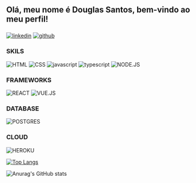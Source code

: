 ## Olá, meu nome é Douglas Santos, bem-vindo ao meu perfil!

### 

[![linkedin](https://img.shields.io/badge/LinkedIn-0077B5?style=for-the-badge&logo=linkedin&logoColor=white)](https://www.linkedin.com/in/douglas-santos-developer/)
[![github](https://img.shields.io/badge/GitHub-100000?style=for-the-badge&logo=github&logoColor=white)](https://github.com/gomesrd)

###  SKILS

![HTML](https://img.shields.io/badge/HTML5-E34F26?style=for-the-badge&logo=html5&logoColor=white) 
![CSS](https://img.shields.io/badge/CSS3-1572B6?style=for-the-badge&logo=css3&logoColor=white)
![javascript](https://img.shields.io/badge/JavaScript-F7DF1E?style=for-the-badge&logo=javascript&logoColor=black)
![typescript](https://img.shields.io/badge/TypeScript-007ACC?style=for-the-badge&logo=typescript&logoColor=white)
![NODE.JS](https://img.shields.io/badge/Node.js-43853D?style=for-the-badge&logo=node.js&logoColor=white)

### FRAMEWORKS
![REACT](https://img.shields.io/badge/React-20232A?style=for-the-badge&logo=react&logoColor=61DAFB)
![VUE.JS](https://img.shields.io/badge/Vue.js-35495E?style=for-the-badge&logo=vue.js&logoColor=4FC08D)

### DATABASE
![POSTGRES](https://img.shields.io/badge/PostgreSQL-316192?style=for-the-badge&logo=postgresql&logoColor=white)

### CLOUD
![HEROKU](https://img.shields.io/badge/Heroku-430098?style=for-the-badge&logo=heroku&logoColor=white)



[![Top Langs](https://github-readme-stats.vercel.app/api/top-langs/?username=gomesrd&theme=dark)](https://github.com/gomesrd/github-readme-stats)

![Anurag's GitHub stats](https://github-readme-stats.vercel.app/api?username=gomesrd&theme=dark&show_icons=true)

